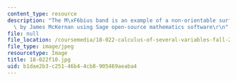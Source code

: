 ```yaml
---
content_type: resource
description: "The M\xF6bius band is an example of a non-orientable surface.  (Image\
  \ by James McKernan using Sage open-source mathematics software\r\n"
file: null
file_location: /coursemedia/18-022-calculus-of-several-variables-fall-2010/b1dae2b3c25146b44cb8905469aeaba4_18-022f10.jpg
file_type: image/jpeg
resourcetype: Image
title: 18-022f10.jpg
uid: b1dae2b3-c251-46b4-4cb8-905469aeaba4
---
```

